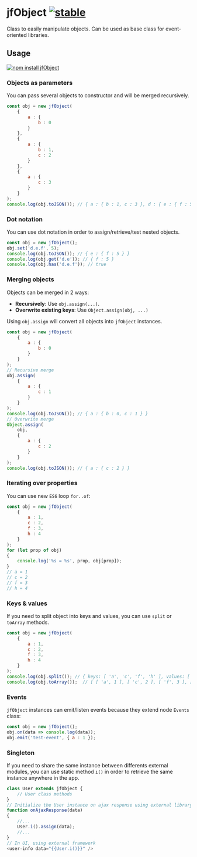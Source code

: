 # jfObject [![stable](http://badges.github.io/stability-badges/dist/stable.svg)](http://github.com/badges/stability-badges)

Class to easily manipulate objects.
Can be used as base class for event-oriented libraries. 

## Usage

[![npm install jfObject](https://nodei.co/npm/jf-object.png?compact=true)](https://npmjs.org/package/jf-object/)

### Objects as parameters

You can pass several objects to constructor and will be
merged recursively.

```js
const obj = new jfObject(
    {
        a : {
            b : 0
        }
    },
    {
        a : {
            b : 1,
            c : 2
        }
    },
    {
        a : {
            c : 3
        }
    }
);
console.log(obj.toJSON()); // { a : { b : 1, c : 3 }, d : { e : { f : 5 } } }
```

### Dot notation

You can use dot notation in order to assign/retrieve/test nested objects.

```js
const obj = new jfObject();
obj.set('d.e.f', 5);
console.log(obj.toJSON()); // { e : { f : 5 } }
console.log(obj.get('d.e')); // { f : 5 }
console.log(obj.has('d.e.f')); // true
```

### Merging objects

Objects can be merged in 2 ways:

* **Recursively**: Use `obj.assign(...)`.
* **Overwrite existing keys**: Use `Object.assign(obj, ...)`

Using `obj.assign` will convert all objects into `jfObject` instances.

```js
const obj = new jfObject(
    {
        a : {
            b : 0
        }
    }
);
// Recursive merge
obj.assign(
    {
        a : {
            c : 1
        }
    }
);
console.log(obj.toJSON()); // { a : { b : 0, c : 1 } }
// Overwrite merge
Object.assign(
    obj,
    {
        a : {
            c : 2
        }
    }
);
console.log(obj.toJSON()); // { a : { c : 2 } }
```

### Iterating over properties

You can use new `ES6` loop `for..of`:

```js
const obj = new jfObject(
    {
        a : 1,
        c : 2,
        f : 3,
        h : 4
    }
);
for (let prop of obj)
{
    console.log('%s = %s', prop, obj[prop]);    
}
// a = 1
// c = 2
// f = 3
// h = 4
```

### Keys & values

If you need to split object into keys and values, you can use `split` or `toArray` methods.


```js
const obj = new jfObject(
    {
        a : 1,
        c : 2,
        f : 3,
        h : 4
    }
);
console.log(obj.split()); // { keys: [ 'a', 'c', 'f', 'h' ], values: [ 1, 2, 3, 4 ] }
console.log(obj.toArray());  // [ [ 'a', 1 ], [ 'c', 2 ], [ 'f', 3 ], [ 'h', 4 ] ]
```

### Events

`jfObject` instances can emit/listen events because they extend node `Events` class:

```js
const obj = new jfObject();
obj.on(data => console.log(data));
obj.emit('test-event', { a : 1 });
```

### Singleton

If you need to share the same instance between differents external modules,
you can use static method `i()` in order to retrieve the same instance
anywhere in the app.

```js
class User extends jfObject {
    // User class methods
}
// Initialize the User instance on ajax response using external library:
function onAjaxResponse(data)
{
    //...
    User.i().assign(data);
    //...
}
// In UI, using external framework
<user-info data="{{User.i()}}" />
```
